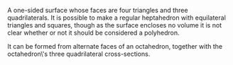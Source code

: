 A one-sided surface whose faces are four triangles and three
quadrilaterals. It is possible to make a regular heptahedron with
equilateral triangles and squares, though as the surface encloses no
volume it is not clear whether or not it should be considered a
polyhedron.

It can be formed from alternate faces of an octahedron, together with
the octahedron\\'s three quadrilateral cross-sections.
